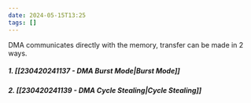 ```yaml
---
date: 2024-05-15T13:25
tags: []
---
```

DMA communicates directly with the memory, transfer can be made in 2 ways.
##### 1. [[230420241137 - DMA Burst Mode|Burst Mode]]
##### 2. [[230420241139 - DMA Cycle Stealing|Cycle Stealing]]